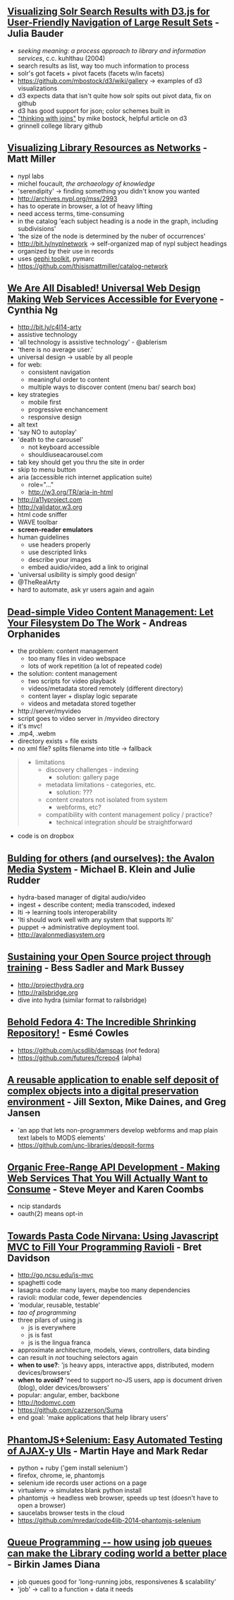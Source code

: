 [Visualizing Solr Search Results with D3.js for User-Friendly Navigation of Large Result Sets] - Julia Bauder
-------------------------------------------------------------------------------------------------------------
* _seeking meaning: a process approach to library and information services_, c.c. kuhlthau (2004)
* search results as list, way too much information to process
* solr's got facets + pivot facets (facets w/in facets)
* https://github.com/mbostock/d3/wiki/gallery -> examples of d3 visualizations
* d3 expects data that isn't quite how solr spits out pivot data, fix on github
* d3 has good support for json; color schemes built in
* ["thinking with joins"](http://bost.ocks.org/mike/join/‎) by mike bostock, helpful article on d3
* grinnell college library github

[Visualizing Library Resources as Networks] - Matt Miller
---------------------------------------------------------
* nypl labs
* michel foucault, _the archaeology of knowledge_
* 'serendipity' -> finding something you didn't know you wanted
* http://archives.nypl.org/mss/2993
* has to operate in browser, a lot of heavy lifting
* need access terms, time-consuming
* in the catalog 'each subject heading is a node in the graph, including subdivisions'
* 'the size of the node is determined by the nuber of occurrences'
* http://bit.ly/nyplnetwork -> self-organized map of nypl subject headings
* organized by their use in records
* uses [gephi toolkit](https://gephi.org/toolkit), pymarc
* https://github.com/thisismattmiller/catalog-network

[We Are All Disabled! Universal Web Design Making Web Services Accessible for Everyone] - Cynthia Ng
----------------------------------------------------------------------------------------------------
* http://bit.ly/c4l14-arty
* assistive technology
* 'all technology is assistive technology' - @ablerism
* 'there is no average user.'
* universal design -> usable by all people
* for web:
    * consistent navigation
    * meaningful order to content
    * multiple ways to discover content (menu bar/ search box)
* key strategies
    * mobile first
    * progressive enchancement
    * responsive design
* alt text
* 'say NO to autoplay'
* 'death to the carousel'
    * not keyboard accessible
    * shouldiuseacarousel.com
* tab key should get you thru the site in order
* skip to menu button
* aria (accessible rich internet application suite)
    * role="..."
    * http://w3.org/TR/aria-in-html
* http://a11yproject.com
* http://validator.w3.org
* html code sniffer
* WAVE toolbar
* __screen-reader emulators__
* human guidelines
    * use headers properly
    * use descripted links
    * describe your images
    * embed auidio/video, add a link to original
* 'universal usibility is simply good design'
* @TheRealArty
* hard to automate, ask yr users again and again

[Dead-simple Video Content Management: Let Your Filesystem Do The Work] - Andreas Orphanides
--------------------------------------------------------------------------------------------
* the problem: content management
    * too many files in video webspace
    * lots of work repetition (a lot of repeated code)
* the solution: content management
    * two scripts for video playback
    * videos/metadata stored remotely (different directory)
    * content layer + display logic separate
    * videos and metadata stored together
* http://server/myvideo
* script goes to video server in /myvideo directory
* it's mvc!
* .mp4, .webm
* directory exists = file exists
* no xml file? splits filename into title -> fallback
> * limitations
>   * discovery challenges - indexing
>       * solution: gallery page
>   * metadata limitations - categories, etc.
>       * solution: ???
>   * content creators not isolated from system
>       * webforms, etc?
>   * compatibility with content management policy / practice?
>       * technical integration _should_ be straightforward
* code is on dropbox

[Bulding for others (and ourselves): the Avalon Media System] - Michael B. Klein and Julie Rudder
-------------------------------------------------------------------------------------------------
* hydra-based manager of digital audio/video
* ingest + describe content; media transcoded, indexed
* lti -> learning tools interoperability
* 'lti should work well with any system that supports lti'
* puppet -> administrative deployment tool.
* http://avalonmediasystem.org

[Sustaining your Open Source project through training] - Bess Sadler and Mark Bussey
------------------------------------------------------------------------------------
* http://projecthydra.org
* http://railsbridge.org
* dive into hydra (similar format to railsbridge)

[Behold Fedora 4: The Incredible Shrinking Repository!] - Esmé Cowles
---------------------------------------------------------------------
* https://github.com/ucsdlib/damspas (_not_ fedora)
* https://github.com/futures/fcrepo4 (alpha)

[A reusable application to enable self deposit of complex objects into a digital preservation environment] - Jill Sexton, Mike Daines, and Greg Jansen
------------------------------------------------------------------------------------------------------------------------------------------------------
* 'an app that lets non-programmers develop webforms and map plain text labels to MODS elements'
* https://github.com/unc-libraries/deposit-forms

[Organic Free-Range API Development - Making Web Services That You Will Actually Want to Consume] - Steve Meyer and Karen Coombs
--------------------------------------------------------------------------------------------------------------------------------
* ncip standards
* oauth(2) means opt-in

[Towards Pasta Code Nirvana: Using Javascript MVC to Fill Your Programming Ravioli] - Bret Davidson
---------------------------------------------------------------------------------------------------
* http://go.ncsu.edu/js-mvc
* spaghetti code
* lasagna code: many layers, maybe too many dependencies
* ravioli: modular code, fewer dependencies
* 'modular, reusable, testable'
* _tao of programming_
* three pilars of using js
    * js is everywhere
    * js is fast
    * js is the lingua franca
* approximate architecture, models, views, controllers, data binding
* can result in _not_ touching selectors again
* **when to use?**: 'js heavy apps, interactive apps, distributed, modern devices/browsers'
* **when to avoid?** 'need to support no-JS users, app is document driven (blog), older devices/browsers'
* popular: angular, ember, backbone
* http://todomvc.com
* https://github.com/cazzerson/Suma
* end goal: 'make applications that help library users'

[PhantomJS+Selenium: Easy Automated Testing of AJAX-y UIs] - Martin Haye and Mark Redar
---------------------------------------------------------------------------------------
* python + ruby ('gem install selenium')
* firefox, chrome, ie, phantomjs
* selenium ide records user actions on a page
* virtualenv -> simulates blank python install 
* phantomjs -> headless web browser, speeds up test (doesn't have to open a browser)
* saucelabs browser tests in the cloud
* https://github.com/mredar/code4lib-2014-phantomjs-selenium

[Queue Programming -- how using job queues can make the Library coding world a better place] - Birkin James Diana
-----------------------------------------------------------------------------------------------------------------
* job queues good for 'long-running jobs, responsivenes & scalability'
* 'job' -> call to a function + data it needs

[Visualizing Solr Search Results with D3.js for User-Friendly Navigation of Large Result Sets]: http://code4lib.org/conference/2014/bauder
[Visualizing Library Resources as Networks]: http://code4lib.org/conference/2014/miller
[We Are All Disabled! Universal Web Design Making Web Services Accessible for Everyone]: http://code4lib.org/conference/2014/ng
[Dead-simple Video Content Management: Let Your Filesystem Do The Work]: http://code4lib.org/conference/2014/orphanides
[Bulding for others (and ourselves): the Avalon Media System]: http://code4lib.org/conference/2014/klein
[Sustaining your Open Source project through training]: http://code4lib.org/conference/2014/sadler
[Behold Fedora 4: The Incredible Shrinking Repository!]: http://code4lib.org/conference/2014/cowles
[A reusable application to enable self deposit of complex objects into a digital preservation environment]: http://code4lib.org/conference/2014/sexton
[Organic Free-Range API Development - Making Web Services That You Will Actually Want to Consume]: http://code4lib.org/conference/2014/meyer
[Towards Pasta Code Nirvana: Using Javascript MVC to Fill Your Programming Ravioli]: http://code4lib.org/conference/2014/davidson
[PhantomJS+Selenium: Easy Automated Testing of AJAX-y UIs]: http://code4lib.org/conference/2014/haye
[Queue Programming -- how using job queues can make the Library coding world a better place]: http://code4lib.org/conference/2014/diana